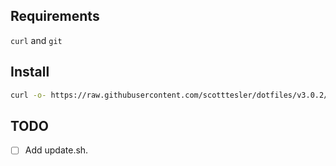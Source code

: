 ## Requirements

`curl` and `git`

## Install

```bash
curl -o- https://raw.githubusercontent.com/scotttesler/dotfiles/v3.0.2/install.sh | bash
```

## TODO

- [ ] Add update.sh.

